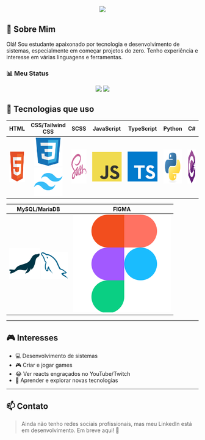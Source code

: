 <p align="center">
  <picture>
    <img src="https://readme-typing-svg.demolab.com/?lines=Ol%C3%A1+Sou+Junior010101;Seja+Bem-Vindo(a)+ao+meu+perfil+do+GitHub&weight=800&size=32&pause=1000&center=true&vCenter=true&width=835&color=E43D82" />
  </picture>
</p>

## 🌟 Sobre Mim

Olá! Sou estudante apaixonado por tecnologia e desenvolvimento de sistemas, especialmente em começar projetos do zero. Tenho experiência e interesse em várias linguagens e ferramentas.

### 📊 Meu Status

<div align="center">
  <picture>
    <img src="https://github-readme-stats.vercel.app/api?username=Junior010101&show_icons=true&theme=dracula" height="190" />
  </picture>
  <picture>
    <img src="https://github-readme-stats.vercel.app/api/top-langs/?username=Junior010101&layout=compact&theme=dracula" height="190" />
  </picture>
</div>

## 🚀 Tecnologias que uso

| HTML | CSS/Tailwind CSS | SCSS | JavaScript | TypeScript | Python |  C#  | 
|:----:|:----------------:|:----:|:----------:|:----------:|:------:|:----:|
| <picture><img height="80" src="https://github.com/devicons/devicon/blob/master/icons/html5/html5-original.svg"></picture> | <picture><img height="75" src="https://github.com/devicons/devicon/blob/master/icons/css3/css3-original.svg"></picture> <picture><img height="75" src="https://github.com/devicons/devicon/blob/master/icons/tailwindcss/tailwindcss-original.svg" /></picture> | <picture><img height="90" src="https://github.com/devicons/devicon/blob/master/icons/sass/sass-original.svg" /></picture> | <picture><img src="https://github.com/devicons/devicon/blob/master/icons/javascript/javascript-original.svg" /></picture> | <picture><img src="https://github.com/devicons/devicon/blob/master/icons/typescript/typescript-original.svg" /></picture> | <picture><img height="90" src="https://github.com/devicons/devicon/blob/master/icons/python/python-original.svg" /></picture> | <picture><img height="90" src="https://github.com/devicons/devicon/blob/master/icons/csharp/csharp-original.svg" /></picture> |


| MySQL/MariaDB | FIGMA |
|:-------------:|:-----:|
| <picture><img height="80" src="https://github.com/devicons/devicon/blob/master/icons/mariadb/mariadb-original.svg" /></picture>  <picture><img height="70" src="https://github.com/devicons/devicon/blob/master/icons/mysql/mysql-original.svg" /></picture> | <picture><img src="https://github.com/devicons/devicon/blob/master/icons/figma/figma-original.svg" /></picture> |

---

## 🎮 Interesses

- 💻 Desenvolvimento de sistemas 
- 🎮 Criar e jogar games  
- 😂 Ver reacts engraçados no YouTube/Twitch  
- 🧠 Aprender e explorar novas tecnologias

---

## 📫 Contato

> Ainda não tenho redes sociais profissionais, mas meu LinkedIn está em desenvolvimento. Em breve aqui! 🚧
